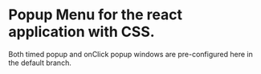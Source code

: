 # Popup Menu for the react application with CSS. 
Both timed popup and onClick popup windows are pre-configured here in the default branch. 

